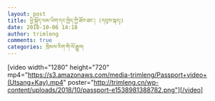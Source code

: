 ```yaml
---
layout: post
title: ཕྱི་སྐྱོད་ལམ་ཡིག་དང་ཁྱེད་ཀྱི་ཐོབ་ཐང་། (དབུས་སྐད།)
date: 2018-10-06 14:18
author: trimleng
comments: true
categories: ཁྲིམས་རིག་གི་ལོ་རྒྱུས།
---
```

[video width="1280" height="720" mp4="https://s3.amazonaws.com/media-trimleng/Passport+video+(Utsang+Kay).mp4" poster="http://trimleng.cn/wp-content/uploads/2018/10/passport-e1538981388782.png"][/video]
